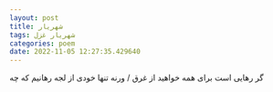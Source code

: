 ```yaml
---
layout: post
title: شهریار
tags: شهریار غزل
categories: poem
date: 2022-11-05 12:27:35.429640
---
```


گر رهایی است برای همه خواهید از غرق / ورنه تنها خودی از لجه رهانیم که چه